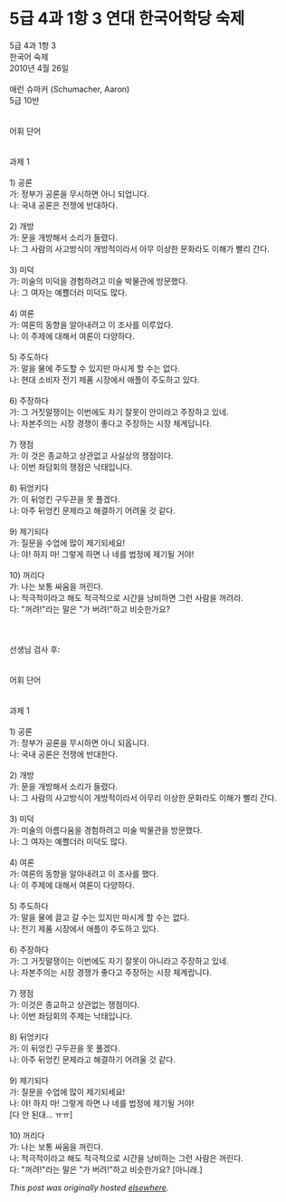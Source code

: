 # 5급 4과 1항 3 연대 한국어학당 숙제

<p>5급 4과 1항 3<br>한국어 숙제<br>2010년 4월 26일<br><br>애런 슈마커 (Schumacher, Aaron)<br>5급 10반<br><br><br>어휘 단어<br><br><br>과제 1<br><br>1) 공론<br>가: 정부가 공론을 무시하면 아니 되업니다.<br>나: 국내 공론은 전쟁에 반대하다.<br><br>2) 개방<br>가: 문을 개방해서 소리가 들렸다.<br>나: 그 사람의 사고방식이 개방적이라서 아무 이상한 문화라도 이해가 빨리 간다.<br><br>3) 미덕<br>가: 미술의 미덕을 경험하려고 미술 박물관에 방문했다.<br>나: 그 여자는 예쁠더러 미덕도 많다.<br><br>4) 여론<br>가: 여론의 동향을 알아내려고 이 조사를 이루었다.<br>나: 이 주제에 대해서 여론이 다양하다.<br><br>5) 주도하다<br>가: 말을 물에 주도할 수 있지만 마시게 할 수는 없다.<br>나: 현대 소비자 전기 제품 시장에서 애플이 주도하고 있다.<br><br>6) 주장하다<br>가: 그 거짓말쟁이는 이번에도 자기 잘못이 안이라고 주장하고 있네.<br>나: 자본주의는 시장 경쟁이 좋다고 주장하는 시장 체계답니다.<br><br>7) 쟁점<br>가: 이 것은 종교하고 상관없고 사실상의 쟁점이다.<br>나: 이번 좌담회의 쟁점은 낙태입니다.<br><br>8) 뒤엉키다<br>가: 이 뒤엉킨 구두끈을 못 풀겠다.<br>나: 아주 뒤엉킨 문제라고 해결하기 어려울 것 같다.<br><br>9) 제기되다<br>가: 질문을 수업에 많이 제기되세요!<br>나: 야! 하지 마! 그렇게 하면 나 네를 법정에 제기될 거야!<br><br>10) 꺼리다<br>가: 나는 보통 싸움을 꺼린다.<br>나: 적극적이라고 해도 적극적으로 시간을 낭비하면 그런 사람을 꺼려라.<br>다: "꺼려!"라는 말은 "가 버려!"하고 비슷한가요?<br><br><br><br>선생님 검사 후:<br><br><br>어휘 단어<br><br><br>과제 1<br><br>1) 공론<br>가: 정부가 공론을 무시하면 아니 되옵니다.<br>나: 국내 공론은 전쟁에 반대한다.<br><br>2) 개방<br>가: 문을 개방해서 소리가 들렸다.<br>나: 그 사람의 사고방식이 개방적이라서 아무리 이상한 문화라도 이해가 빨리 간다.<br><br>3) 미덕<br>가: 미술의 아름다움을 경험하려고 미술 박물관을 방문했다.<br>나: 그 여자는 예쁠더러 미덕도 많다.<br><br>4) 여론<br>가: 여론의 동향을 알아내려고 이 조사를 했다.<br>나: 이 주제에 대해서 여론이 다양하다.<br><br>5) 주도하다<br>가: 말을 물에 끌고 갈 수는 있지만 마시게 할 수는 없다.<br>나: 전기 제품 시장에서 애플이 주도하고 있다.<br><br>6) 주장하다<br>가: 그 거짓말쟁이는 이번에도 자기 잘못이 아니라고 주장하고 있네.<br>나: 자본주의는 시장 경쟁가 좋다고 주장하는 시장 체계랍니다.<br><br>7) 쟁점<br>가: 이것은 종교하고 상관없는 쟁점이다.<br>나: 이번 좌담회의 주제는 낙태입니다.<br><br>8) 뒤엉키다<br>가: 이 뒤엉킨 구두끈을 못 풀겠다.<br>나: 아주 뒤엉킨 문제라고 해결하기 어려울 것 같다.<br><br>9) 제기되다<br>가: 질문을 수업에 많이 제기되세요!<br>나: 야! 하지 마! 그렇게 하면 나 네를 법정에 제기될 거야!<br>[다 안 된대...   ㅠㅠ]<br><br>10) 꺼리다<br>가: 나는 보통 싸움을 꺼린다.<br>나: 적극적이라고 해도 적극적으로 시간을 낭비하는 그런 사람은 꺼린다.<br>다: "꺼려!"라는 말은 "가 버려!"하고 비슷한가요? [아니래.]</p>


*This post was originally hosted [elsewhere](http://planspace.blogspot.com/2010/04/5-4-1-3.html).*
